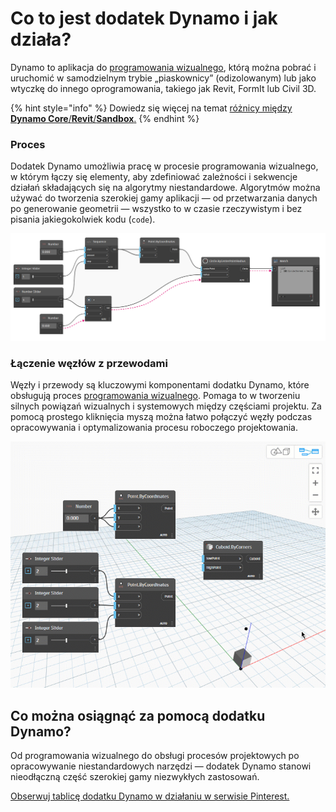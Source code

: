 # Co to jest dodatek Dynamo i jak działa?

Dynamo to aplikacja do [programowania wizualnego](https://primer2.dynamobim.org/v/pl/a_appendix/a-1_visual-programming-and-dynamo), którą można pobrać i uruchomić w samodzielnym trybie „piaskownicy” (odizolowanym) lub jako wtyczkę do innego oprogramowania, takiego jak Revit, FormIt lub Civil 3D.

{% hint style="info" %} 
Dowiedz się więcej na temat [różnicy między **Dynamo Core**/**Revit**/**Sandbox**.](https://dynamobim.org/a-new-way-to-get-dynamo-sandbox/) 
{% endhint %}

### Proces

Dodatek Dynamo umożliwia pracę w procesie programowania wizualnego, w którym łączy się elementy, aby zdefiniować zależności i sekwencje działań składających się na algorytmy niestandardowe. Algorytmów można używać do tworzenia szerokiej gamy aplikacji — od przetwarzania danych po generowanie geometrii — wszystko to w czasie rzeczywistym i bez pisania jakiegokolwiek kodu (`code`).

![](images/1-1/nodesandwires-flowofdata.jpg)

### Łączenie węzłów z przewodami

Węzły i przewody są kluczowymi komponentami dodatku Dynamo, które obsługują proces [programowania wizualnego](../a\_appendix/a-1\_visual-programming-and-dynamo.md). Pomaga to w tworzeniu silnych powiązań wizualnych i systemowych między częściami projektu. Za pomocą prostego kliknięcia myszą można łatwo połączyć węzły podczas opracowywania i optymalizowania procesu roboczego projektowania.

![](images/1-1/whatisdynamo-connectingnodeswithwires.gif)

## Co można osiągnąć za pomocą dodatku Dynamo?

Od programowania wizualnego do obsługi procesów projektowych po opracowywanie niestandardowych narzędzi — dodatek Dynamo stanowi nieodłączną część szerokiej gamy niezwykłych zastosowań.

[Obserwuj tablicę dodatku Dynamo w działaniu w serwisie Pinterest.](http://www.pinterest.com/modelabnyc/dynamo-in-action/)
